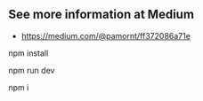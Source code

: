
## See more information at Medium

- https://medium.com/@pamornt/ff372086a71e

npm install

npm run dev

npm i
